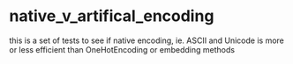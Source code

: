 # native_v_artifical_encoding
this is a set of tests to see if native encoding, ie. ASCII and Unicode is more or less efficient than OneHotEncoding or embedding methods
